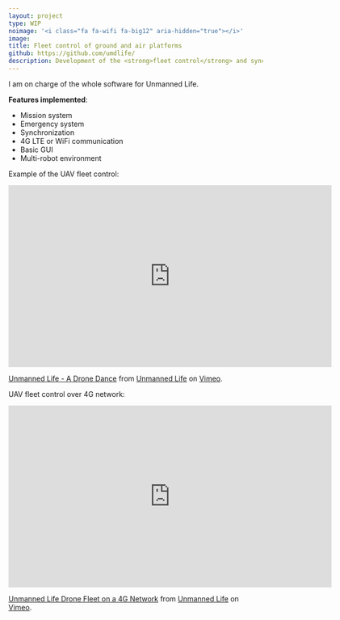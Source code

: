 ```yaml
---
layout: project
type: WIP
noimage: '<i class="fa fa-wifi fa-big12" aria-hidden="true"></i>'
image: 
title: Fleet control of ground and air platforms
github: https://github.com/umdlife/
description: Development of the <strong>fleet control</strong> and synchornization of a heterogeneous multi-robot environment for Unmanned Life
---
```


I am on charge of the whole software for Unmanned Life. 

**Features implemented**:

* Mission system
* Emergency system
* Synchronization
* 4G LTE or WiFi communication
* Basic GUI
* Multi-robot environment 

Example of the UAV fleet control:

<iframe src="https://player.vimeo.com/video/214880794" width="640" height="360" frameborder="0" webkitallowfullscreen mozallowfullscreen allowfullscreen></iframe>
<p><a href="https://vimeo.com/214880794">Unmanned Life - A Drone Dance</a> from <a href="https://vimeo.com/user58773078">Unmanned Life</a> on <a href="https://vimeo.com">Vimeo</a>.</p>

UAV fleet control over 4G network:

<iframe src="https://player.vimeo.com/video/220963572" width="640" height="360" frameborder="0" webkitallowfullscreen mozallowfullscreen allowfullscreen></iframe>
<p><a href="https://vimeo.com/220963572">Unmanned Life Drone Fleet on a 4G Network</a> from <a href="https://vimeo.com/user58773078">Unmanned Life</a> on <a href="https://vimeo.com">Vimeo</a>.</p>